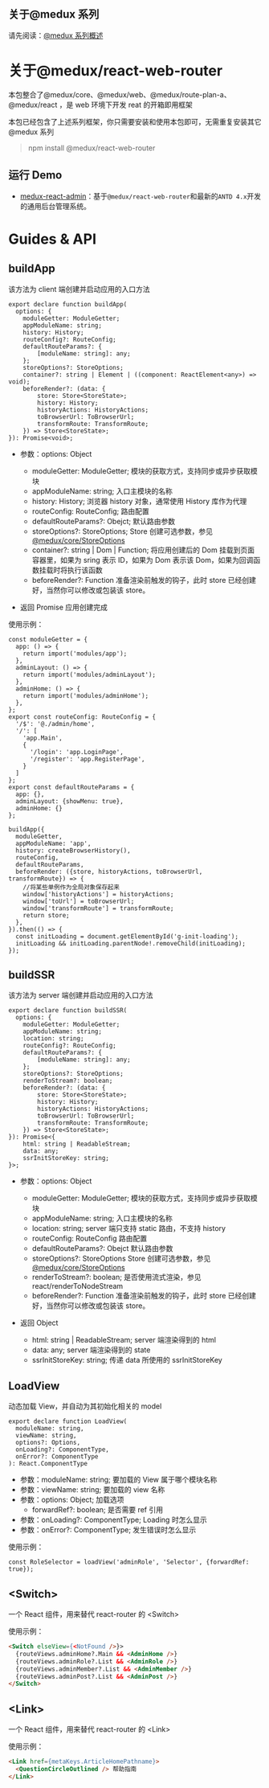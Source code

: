 ## 关于@medux 系列

请先阅读：[@medux 系列概述](https://github.com/wooline/medux)

# 关于@medux/react-web-router

本包整合了@medux/core、@medux/web、@medux/route-plan-a、@medux/react ，是 web 环境下开发 reat 的开箱即用框架

本包已经包含了上述系列框架，你只需要安装和使用本包即可，无需重复安装其它@medux 系列

> npm install @medux/react-web-router

## 运行 Demo

- [medux-react-admin](https://github.com/wooline/medux-react-admin)：基于`@medux/react-web-router`和最新的`ANTD 4.x`开发的通用后台管理系统。

# Guides & API

## buildApp

该方法为 client 端创建并启动应用的入口方法

```TS
export declare function buildApp(
  options: {
    moduleGetter: ModuleGetter;
    appModuleName: string;
    history: History;
    routeConfig?: RouteConfig;
    defaultRouteParams?: {
        [moduleName: string]: any;
    };
    storeOptions?: StoreOptions;
    container?: string | Element | ((component: ReactElement<any>) => void);
    beforeRender?: (data: {
        store: Store<StoreState>;
        history: History;
        historyActions: HistoryActions;
        toBrowserUrl: ToBrowserUrl;
        transformRoute: TransformRoute;
    }) => Store<StoreState>;
}): Promise<void>;
```

- 参数：options: Object

  - moduleGetter: ModuleGetter; 模块的获取方式，支持同步或异步获取模块
  - appModuleName: string; 入口主模块的名称
  - history: History; 浏览器 history 对象，通常使用 History 库作为代理
  - routeConfig: RouteConfig; 路由配置
  - defaultRouteParams?: Obejct; 默认路由参数
  - storeOptions?: StoreOptions; Store 创建可选参数，参见[@medux/core/StoreOptions](https://github.com/wooline/medux/blob/master/packages/core/api/interfaces/storeoptions.md)
  - container?: string | Dom | Function; 将应用创建后的 Dom 挂载到页面容器里，如果为 sring 表示 ID，如果为 Dom 表示该 Dom，如果为回调函数挂载时将执行该函数
  - beforeRender?: Function 准备渲染前触发的钩子，此时 store 已经创建好，当然你可以修改或包装该 store。

- 返回 Promise 应用创建完成

使用示例：

```TS
const moduleGetter = {
  app: () => {
    return import('modules/app');
  },
  adminLayout: () => {
    return import('modules/adminLayout');
  },
  adminHome: () => {
    return import('modules/adminHome');
  },
};
export const routeConfig: RouteConfig = {
  '/$': '@./admin/home',
  '/': [
    'app.Main',
    {
      '/login': 'app.LoginPage',
      '/register': 'app.RegisterPage',
    }
  ]
};
export const defaultRouteParams = {
  app: {},
  adminLayout: {showMenu: true},
  adminHome: {}
};

buildApp({
  moduleGetter,
  appModuleName: 'app',
  history: createBrowserHistory(),
  routeConfig,
  defaultRouteParams,
  beforeRender: ({store, historyActions, toBrowserUrl, transformRoute}) => {
    //将某些单例作为全局对象保存起来
    window['historyActions'] = historyActions;
    window['toUrl'] = toBrowserUrl;
    window['transformRoute'] = transformRoute;
    return store;
  },
}).then(() => {
  const initLoading = document.getElementById('g-init-loading');
  initLoading && initLoading.parentNode!.removeChild(initLoading);
});
```

## buildSSR

该方法为 server 端创建并启动应用的入口方法

```TS
export declare function buildSSR(
  options: {
    moduleGetter: ModuleGetter;
    appModuleName: string;
    location: string;
    routeConfig?: RouteConfig;
    defaultRouteParams?: {
        [moduleName: string]: any;
    };
    storeOptions?: StoreOptions;
    renderToStream?: boolean;
    beforeRender?: (data: {
        store: Store<StoreState>;
        history: History;
        historyActions: HistoryActions;
        toBrowserUrl: ToBrowserUrl;
        transformRoute: TransformRoute;
    }) => Store<StoreState>;
}): Promise<{
    html: string | ReadableStream;
    data: any;
    ssrInitStoreKey: string;
}>;
```

- 参数：options: Object

  - moduleGetter: ModuleGetter; 模块的获取方式，支持同步或异步获取模块
  - appModuleName: string; 入口主模块的名称
  - location: string; server 端只支持 static 路由，不支持 history
  - routeConfig: RouteConfig 路由配置
  - defaultRouteParams?: Obejct 默认路由参数
  - storeOptions?: StoreOptions Store 创建可选参数，参见[@medux/core/StoreOptions](https://github.com/wooline/medux/blob/master/packages/core/api/interfaces/storeoptions.md)
  - renderToStream?: boolean; 是否使用流式渲染，参见 react/renderToNodeStream
  - beforeRender?: Function 准备渲染前触发的钩子，此时 store 已经创建好，当然你可以修改或包装该 store。

- 返回 Object
  - html: string | ReadableStream; server 端渲染得到的 html
  - data: any; server 端渲染得到的 state
  - ssrInitStoreKey: string; 传递 data 所使用的 ssrInitStoreKey

## LoadView

动态加载 View，并自动为其初始化相关的 model

```TS
export declare function LoadView(
  moduleName: string,
  viewName: string,
  options?: Options,
  onLoading?: ComponentType,
  onError?: ComponentType
): React.ComponentType
```

- 参数：moduleName: string; 要加载的 View 属于哪个模块名称
- 参数：viewName: string; 要加载的 view 名称
- 参数：options: Object; 加载选项
  - forwardRef?: boolean; 是否需要 ref 引用
- 参数：onLoading?: ComponentType; Loading 时怎么显示
- 参数：onError?: ComponentType; 发生错误时怎么显示

使用示例：

```JS
const RoleSelector = loadView('adminRole', 'Selector', {forwardRef: true});
```

## \<Switch\>

一个 React 组件，用来替代 react-router 的 \<Switch\>

使用示例：

```HTML
<Switch elseView={<NotFound />}>
  {routeViews.adminHome?.Main && <AdminHome />}
  {routeViews.adminRole?.List && <AdminRole />}
  {routeViews.adminMember?.List && <AdminMember />}
  {routeViews.adminPost?.List && <AdminPost />}
</Switch>
```

## \<Link\>

一个 React 组件，用来替代 react-router 的 \<Link\>

使用示例：

```HTML
<Link href={metaKeys.ArticleHomePathname}>
  <QuestionCircleOutlined /> 帮助指南
</Link>
```
